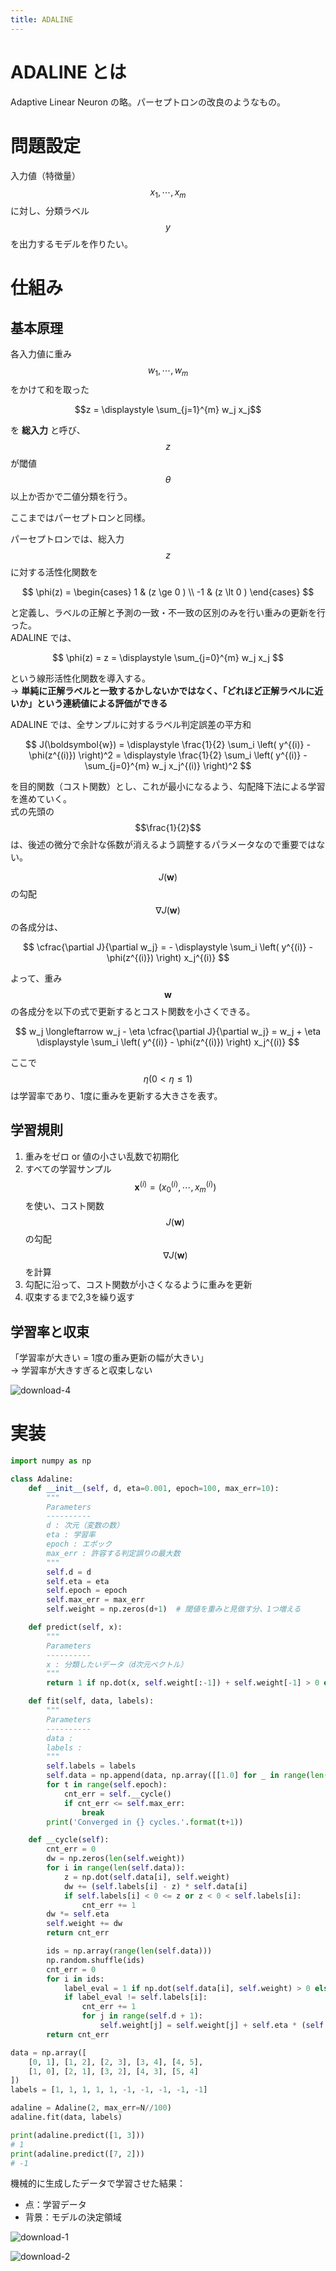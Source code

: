 ```yaml
---
title: ADALINE
---
```


# ADALINE とは

Adaptive Linear Neuron の略。パーセプトロンの改良のようなもの。

# 問題設定

入力値（特徴量） $$x_1, \cdots, x_m$$ に対し、分類ラベル $$y$$ を出力するモデルを作りたい。

# 仕組み

## 基本原理

各入力値に重み $$w_1, \cdots, w_m$$ をかけて和を取った

$$z = \displaystyle \sum_{j=1}^{m} w_j x_j$$

を **総入力** と呼び、$$z$$ が閾値 $$\theta$$ 以上か否かで二値分類を行う。

ここまではパーセプトロンと同様。

パーセプトロンでは、総入力 $$z$$ に対する活性化関数を

$$
\phi(z) =
\begin{cases}
1  & (z \ge 0 ) \\
-1 & (z \lt 0 )
\end{cases}
$$

と定義し、ラベルの正解と予測の一致・不一致の区別のみを行い重みの更新を行った。  
ADALINE では、

$$
\phi(z) = z = \displaystyle \sum_{j=0}^{m} w_j x_j
$$

という線形活性化関数を導入する。  
→ **単純に正解ラベルと一致するかしないかではなく、「どれほど正解ラベルに近いか」という連続値による評価ができる**

ADALINE では、全サンプルに対するラベル判定誤差の平方和

$$
J(\boldsymbol{w})
= \displaystyle \frac{1}{2} \sum_i \left( y^{(i)} - \phi(z^{(i)}) \right)^2
= \displaystyle \frac{1}{2} \sum_i \left( y^{(i)} - \sum_{j=0}^{m} w_j x_j^{(i)} \right)^2
$$

を目的関数（コスト関数）とし、これが最小になるよう、勾配降下法による学習を進めていく。  
式の先頭の $$\frac{1}{2}$$ は、後述の微分で余計な係数が消えるよう調整するパラメータなので重要ではない。

$$J(\boldsymbol{w})$$ の勾配 $$\nabla J(\boldsymbol{w})$$ の各成分は、

$$
\cfrac{\partial J}{\partial w_j}
= - \displaystyle \sum_i \left( y^{(i)} - \phi(z^{(i)}) \right) x_j^{(i)}
$$

よって、重み $$\boldsymbol{w}$$ の各成分を以下の式で更新するとコスト関数を小さくできる。

$$
w_j \longleftarrow w_j - \eta \cfrac{\partial J}{\partial w_j} = w_j + \eta \displaystyle \sum_i \left( y^{(i)} - \phi(z^{(i)}) \right) x_j^{(i)}
$$

ここで $$\eta (0 \lt \eta \le 1)$$ は学習率であり、1度に重みを更新する大きさを表す。


## 学習規則

1. 重みをゼロ or 値の小さい乱数で初期化
2. すべての学習サンプル $$\boldsymbol{x}^{(i)} = ( x_0^{(i)}, \cdots, x_m^{(i)} )$$ を使い、コスト関数 $$J(\boldsymbol{w})$$ の勾配 $$\nabla J(\boldsymbol{w})$$ を計算
3. 勾配に沿って、コスト関数が小さくなるように重みを更新
4. 収束するまで2,3を繰り返す

## 学習率と収束

「学習率が大きい = 1度の重み更新の幅が大きい」  
→ 学習率が大きすぎると収束しない

![download-4](https://user-images.githubusercontent.com/13412823/78420354-3a5d1f80-7689-11ea-9be0-3e4918c0237c.png)


# 実装

```python
import numpy as np

class Adaline:
    def __init__(self, d, eta=0.001, epoch=100, max_err=10):
        """
        Parameters
        ----------
        d : 次元（変数の数）
        eta : 学習率
        epoch : エポック
        max_err : 許容する判定誤りの最大数
        """
        self.d = d
        self.eta = eta
        self.epoch = epoch
        self.max_err = max_err
        self.weight = np.zeros(d+1)  # 閾値を重みと見做す分、1つ増える

    def predict(self, x):
        """
        Parameters
        ----------
        x : 分類したいデータ（d次元ベクトル）
        """
        return 1 if np.dot(x, self.weight[:-1]) + self.weight[-1] > 0 else -1

    def fit(self, data, labels):
        """
        Parameters
        ----------
        data :
        labels :
        """
        self.labels = labels
        self.data = np.append(data, np.array([[1.0] for _ in range(len(data))]), axis=1)
        for t in range(self.epoch):
            cnt_err = self.__cycle()
            if cnt_err <= self.max_err:
                break
        print('Converged in {} cycles.'.format(t+1))

    def __cycle(self):
        cnt_err = 0
        dw = np.zeros(len(self.weight))
        for i in range(len(self.data)):
            z = np.dot(self.data[i], self.weight)
            dw += (self.labels[i] - z) * self.data[i]
            if self.labels[i] < 0 <= z or z < 0 < self.labels[i]:
                cnt_err += 1
        dw *= self.eta
        self.weight += dw
        return cnt_err

        ids = np.array(range(len(self.data)))
        np.random.shuffle(ids)
        cnt_err = 0
        for i in ids:
            label_eval = 1 if np.dot(self.data[i], self.weight) > 0 else -1
            if label_eval != self.labels[i]:
                cnt_err += 1
                for j in range(self.d + 1):
                    self.weight[j] = self.weight[j] + self.eta * (self.labels[i] - label_eval) * self.data[i][j]
        return cnt_err
```

```python
data = np.array([
    [0, 1], [1, 2], [2, 3], [3, 4], [4, 5],
    [1, 0], [2, 1], [3, 2], [4, 3], [5, 4]
])
labels = [1, 1, 1, 1, 1, -1, -1, -1, -1, -1]

adaline = Adaline(2, max_err=N//100)
adaline.fit(data, labels)

print(adaline.predict([1, 3]))
# 1
print(adaline.predict([7, 2]))
# -1
```

機械的に生成したデータで学習させた結果：

- 点：学習データ
- 背景：モデルの決定領域

![download-1](https://user-images.githubusercontent.com/13412823/78419765-ffa4b880-7683-11ea-82b5-a7b654b716fb.png)

![download-2](https://user-images.githubusercontent.com/13412823/78419763-fddaf500-7683-11ea-9735-8383cfc7be7d.png)
